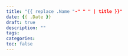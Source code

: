 ```yaml
---
title: "{{ replace .Name "-" " " | title }}"
date: {{ .Date }}
draft: true
description: ""
tags:
categories:
toc: false
---
```


